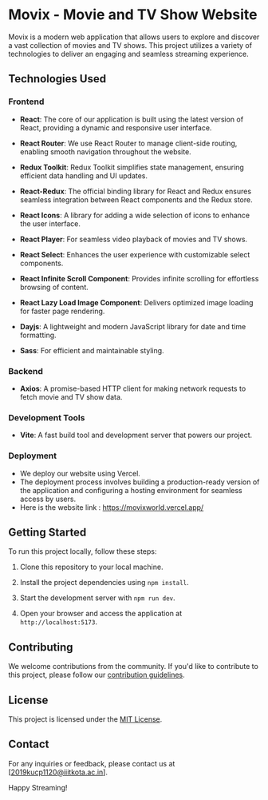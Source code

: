 # Movix - Movie and TV Show Website

Movix is a modern web application that allows users to explore and discover a vast collection of movies and TV shows. 
This project utilizes a variety of technologies to deliver an engaging and seamless streaming experience.

## Technologies Used

### Frontend

- **React**: The core of our application is built using the latest version of React, providing a dynamic and responsive user interface.

- **React Router**: We use React Router to manage client-side routing, enabling smooth navigation throughout the website.

- **Redux Toolkit**: Redux Toolkit simplifies state management, ensuring efficient data handling and UI updates.

- **React-Redux**: The official binding library for React and Redux ensures seamless integration between React components and the Redux store.

- **React Icons**: A library for adding a wide selection of icons to enhance the user interface.

- **React Player**: For seamless video playback of movies and TV shows.

- **React Select**: Enhances the user experience with customizable select components.

- **React Infinite Scroll Component**: Provides infinite scrolling for effortless browsing of content.

- **React Lazy Load Image Component**: Delivers optimized image loading for faster page rendering.

- **Dayjs**: A lightweight and modern JavaScript library for date and time formatting.

- **Sass**: For efficient and maintainable styling.

### Backend

- **Axios**: A promise-based HTTP client for making network requests to fetch movie and TV show data.

### Development Tools

- **Vite**: A fast build tool and development server that powers our project.

### Deployment

- We deploy our website using Vercel.
- The deployment process involves building a production-ready version of the application and configuring a hosting environment for seamless access by users.
- Here is the website link : https://movixworld.vercel.app/

## Getting Started

To run this project locally, follow these steps:

1. Clone this repository to your local machine.

2. Install the project dependencies using `npm install`.

3. Start the development server with `npm run dev`.

4. Open your browser and access the application at `http://localhost:5173`.

## Contributing

We welcome contributions from the community. If you'd like to contribute to this project, please follow our [contribution guidelines](CONTRIBUTING.md).

## License

This project is licensed under the [MIT License](LICENSE).

## Contact

For any inquiries or feedback, please contact us at [2019kucp1120@iiitkota.ac.in].

Happy Streaming!
